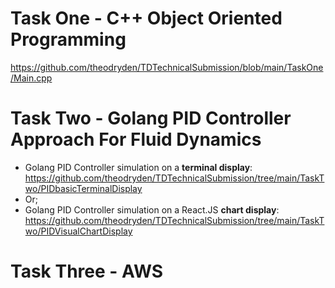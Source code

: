 # Task One - C++ Object Oriented Programming
https://github.com/theodryden/TDTechnicalSubmission/blob/main/TaskOne/Main.cpp


# Task Two - Golang PID Controller Approach For Fluid Dynamics
* Golang PID Controller simulation on a **terminal display**: https://github.com/theodryden/TDTechnicalSubmission/tree/main/TaskTwo/PIDbasicTerminalDisplay
* Or;
* Golang PID Controller simulation on a React.JS **chart display**: https://github.com/theodryden/TDTechnicalSubmission/tree/main/TaskTwo/PIDVisualChartDisplay


# Task Three - AWS


